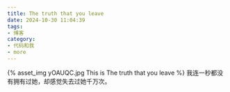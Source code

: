 ```yaml
---
title: The truth that you leave
date: 2024-10-30 11:04:39
tags:
- 博客
category:
- 代码和我
- more
---
```

{% asset_img yOAUQC.jpg This is The truth that you leave %}
我连一秒都没有拥有过她，却感觉失去过她千万次。
